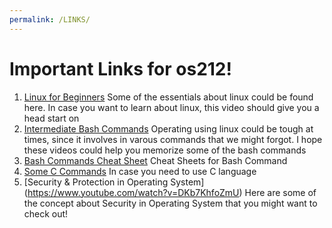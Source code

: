 ```yaml
---
permalink: /LINKS/
---
```


# Important Links for os212!
1. [Linux for Beginners](https://www.youtube.com/watch?v=V1y-mbWM3B8)
   Some of the essentials about linux could be found here. In case you want to learn about linux, this video should give you a head start on 
2. [Intermediate Bash Commands](https://www.youtube.com/watch?v=yCTnihfbPCo)
   Operating using linux could be tough at times, since it involves in varous commands that we might forgot. I hope these videos could help you memorize some of the bash commands
3. [Bash Commands Cheat Sheet](https://ss64.com/bash/)
   Cheat Sheets for Bash Command
4. [Some C Commands](https://developerinsider.co/c-programming-language-cheat-sheet/)
   In case you need to use C language
5. [Security & Protection in Operating System] (https://www.youtube.com/watch?v=DKb7KhfoZmU)
   Here are some of the concept about Security in Operating System that you might want to check out!
